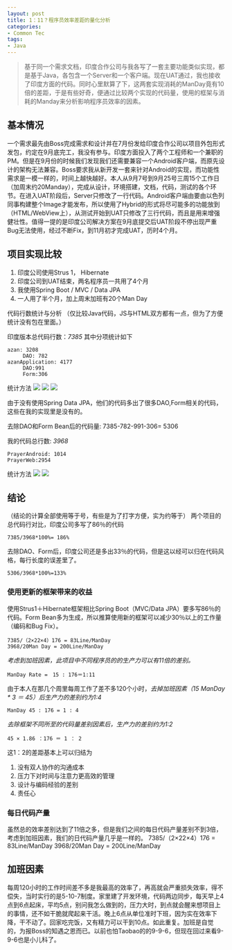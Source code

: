 ```yaml
---
layout: post
title: 1：11？程序员效率差距的量化分析
categories:
- Common Tec
tags:
- Java
---
```


> 基于同一个需求文档，印度合作公司与我各写了一套主要功能类似实现，都是基于Java，各包含一个Server和一个客户端。现在UAT通过，我也接收了印度方面的代码。同时心里默算了下，这两套实现消耗的ManDay竟有10倍的差距，于是有些好奇，便通过比较两个实现的代码量，使用的框架与消耗的Manday来分析影响程序员效率的因素。

## 基本情况
一个需求最先由Boss完成需求和设计并在7月份发给印度合作公司以项目外包形式发包，约定在9月底完工，我没有参与。印度方面投入了两个工程师和一个兼职的PM。但是在9月份的时候我们发现我们还需要兼容一个Android客户端，而原先设计的架构无法兼容。Boss要求我从新开发一套来针对Android的实现，而功能性需求是一模一样的，时间上越快越好。本人从9月7号到9月25号三周15个工作日（加周末约20Manday），完成从设计，环境搭建，文档，代码，测试的各个环节。在进入UAT阶段后，Server只修改了一行代码。Android客户端由要由以色列同事构建整个Image才能发布，所以使用了Hybrid的形式将尽可能多的功能放到（HTML/WebView上），从测试开始到UAT只修改了三行代码，而且是用来增强健壮性。值得一提的是印度公司解决方案在9月底提交后UAT阶段不停出现严重Bug无法使用，经过不断Fix，到11月初才完成UAT，历时4个月。

## 项目实现比较

1. 印度公司使用Strus 1， Hibernate
2. 印度公司到UAT结束，两名程序员一共用了4个月
2. 我使用Spring Boot / MVC / Data JPA
3. 一人用了半个月，加上周末加班有20个Man Day

代码行数统计与分析 （仅比较Java代码，JS与HTML双方都有一点，但为了方便统计没有包在里面。）

印度版本总代码行数：*7385*
其中分项统计如下

```
azan: 3208
     DAO: 782
azanApplication: 4177 
     DAO:991
     Form:306
```

统计方法
![](/media/pic2015/1117-0.png)
![](/media/pic2015/1117-1.png)
![](/media/pic2015/1117-2.png)

由于没有使用Spring Data JPA，他们的代码多出了很多DAO,Form相关的代码，这些在我的实现里是没有的。

去除DAO和Form Bean后的代码量: 7385-782-991-306= 5306


我的代码总行数: *3968*

```
PrayerAndroid: 1014
PrayerWeb:2954
```

统计方法
![](/media/pic2015/1117-3.png)
![](/media/pic2015/1117-4.png)

## 结论 

（结论的计算全部使用等于号，有些是为了打字方便，实为约等于）
两个项目的总代码行对比，印度公司多写了86％的代码

```
7385/3968*100%= 186%
```

去除DAO、Form后，印度公司还是多出33％的代码，但是这以经可以归在代码风格，每行长度的误差里了。

```
5306/3968*100%=133%
```

### 使用更新的框架带来的收益
使用Strus1＋Hibernate框架相比Spring Boot（MVC/Data JPA）要多写86％的代码。Form Bean多为生成，所以推算使用新的框架可以减少30％以上的工作量（编码和Bug Fix）。

```
7385/（2×22×4）176 = 83Line/ManDay
3968/20Man Day = 200Line/ManDay
```

*考虑到加班因素，此项目中不同程序员的的生产力可以有11倍的差别。*

```
ManDay Rate =　15 : 176＝1:11
```
由于本人在那几个周里每周工作了差不多120个小时，*去掉加班因素（15 ManDay * 3 ＝ 45）后生产力的差别约为1:4*

```
ManDay 45 : 176 = 1 : 4
```
*去除框架不同所至的代码量差别因素后，生产力的差别约为1:2*

```
45 × 1.86 ：176 ＝ 1 ： 2
```

这1：2的差距基本上可以归结为
1. 没有双人协作的沟通成本
2. 压力下对时间与注意力更高效的管理
3. 设计与编码经验的差别
4. 责任心

### 每日代码产量
虽然总的效率差别达到了11倍之多，但是我们之间的每日代码产量差别不到3倍，考虑到加班因素，我们的日代码产量几乎是一样的。
7385/（2×22×4）176 = 83Line/ManDay
3968/20Man Day = 200Line/ManDay

## 加班因素
每周120小时的工作时间差不多是我最高的效率了，再高就会严重损失效率，得不偿失，当时实行的是5-10-7制度。家里建了开发环境，代码两边同步，每天早上4点到6点起床，平均5点，别问我怎么做到的，压力大时，到点就会醒来想项目上的事情，还不如干脆就爬起来干活。晚上6点从单位准时下班，因为实在效率下降，干不动了。回家吃完饭，又有精力可以干到10点。如此重复。加班是自觉的，为报Boss的知遇之恩而已。以前也怕Taobao的的9-9-6，但现在回过来看9-9-6也是小儿科了。

